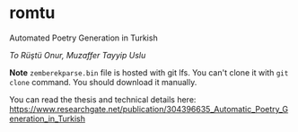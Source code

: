 # romtu
Automated Poetry Generation in Turkish

*To Rüştü Onur, Muzaffer Tayyip Uslu*

**Note** 
`zemberekparse.bin` file is hosted with git lfs. You can't clone it with `git clone` command. You should download it manually.

You can read the thesis and technical details here: https://www.researchgate.net/publication/304396635_Automatic_Poetry_Generation_in_Turkish
